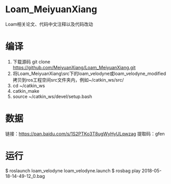 # Loam_MeiyuanXiang
Loam相关论文、代码中文注释以及代码改动

# 编译
1. 下载源码 git clone https://github.com/MeiyuanXiang/Loam_MeiyuanXiang.git
2. 将Loam_MeiyuanXiang\src下的loam_velodyne或loam_velodyne_modified拷贝到ros工程空间src文件夹内，例如~/catkin_ws/src/
3. cd ~/catkin_ws
4. catkin_make
5. source ~/catkin_ws/devel/setup.bash

# 数据
链接：https://pan.baidu.com/s/1S2PTKo3T8ugWyHyULqwzag 
提取码：gfen 

# 运行
$ roslaunch loam_velodyne loam_velodyne.launch
$ rosbag play 2018-05-18-14-49-12_0.bag 
